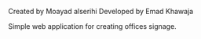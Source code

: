 Created by Moayad alserihi
Developed by Emad Khawaja

Simple web application for creating offices signage.

